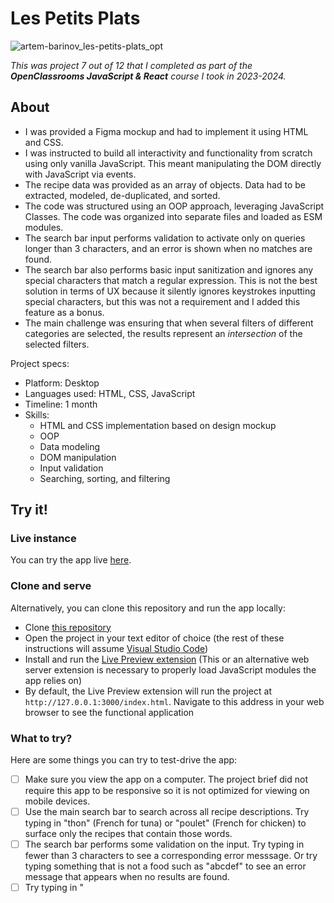 # Les Petits Plats

![artem-barinov_les-petits-plats_opt](https://github.com/user-attachments/assets/a12e41ef-6a35-4beb-9bd1-833bba4c7db0)


*This was project 7 out of 12 that I completed as part of the **OpenClassrooms JavaScript & React** course I took in 2023-2024.*

## About

* I was provided a Figma mockup and had to implement it using HTML and CSS.
* I was instructed to build all interactivity and functionality from scratch using only vanilla JavaScript. This meant manipulating the DOM directly with JavaScript via events.
* The recipe data was provided as an array of objects. Data had to be extracted, modeled, de-duplicated, and sorted.
* The code was structured using an OOP approach, leveraging JavaScript Classes. The code was organized into separate files and loaded as ESM modules.
* The search bar input performs validation to activate only on queries longer than 3 characters, and an error is shown when no matches are found.
* The search bar also performs basic input sanitization and ignores any special characters that match a regular expression. This is not the best solution in terms of UX because it silently ignores keystrokes inputting special characters, but this was not a requirement and I added this feature as a bonus.
* The main challenge was ensuring that when several filters of different categories are selected, the results represent an _intersection_ of the selected filters.

Project specs:
* Platform: Desktop
* Languages used: HTML, CSS, JavaScript
* Timeline: 1 month
* Skills:
  * HTML and CSS implementation based on design mockup
  * OOP
  * Data modeling
  * DOM manipulation
  * Input validation
  * Searching, sorting, and filtering

## Try it!

### Live instance

You can try the app live [here](https://les-petits-plats.artembarinov.com/).

### Clone and serve

Alternatively, you can clone this repository and run the app locally:

* Clone [this repository](https://github.com/sensologica/les-petits-plats)
* Open the project in your text editor of choice (the rest of these instructions will assume [Visual Studio Code](https://code.visualstudio.com/))
* Install and run the [Live Preview extension](https://marketplace.visualstudio.com/items?itemName=ms-vscode.live-server) (This or an alternative web server extension is necessary to properly load JavaScript modules the app relies on)
* By default, the Live Preview extension will run the project at `http://127.0.0.1:3000/index.html`. Navigate to this address in your web browser to see the functional application

### What to try?

Here are some things you can try to test-drive the app:
- [ ] Make sure you view the app on a computer. The project brief did not require this app to be responsive so it is not optimized for viewing on mobile devices.
- [ ] Use the main search bar to search across all recipe descriptions. Try typing in "thon" (French for tuna) or "poulet" (French for chicken) to surface only the recipes that contain those words.
- [ ] The search bar performs some validation on the input. Try typing in fewer than 3 characters to see a corresponding error messsage. Or try typing something that is not a food such as "abcdef" to see an error message that appears when no results are found.
- [ ] Try typing in "<script>". You will see that the angle brackets were ignored as part of input sanitization.
- [ ] Below the main search bar you have 3 types of filters. The options in each filter are searchable. In the "Ingrédients" (ingredients) filter, type in "bana" and click on "Banana" to apply the filter. As you can see, the search is case-insensitive.
- [ ] You can combine filters to get an intersection of the results. In the "Ustensiles" (utensils) filter, choose "couteau" (knife). The results will update to only show those recipes that contain both banana as ingredient and knife as utensil.
- [ ] Remove the applied filters by clicking the "x" icons on the yellow tags under the filter bar. Alternatively, remove selected options from within each filter's options list. The search results will update accordingly.
- [ ] Note that as you search and filter recipes, the number to the right of the filters bar updates to show the number of matches.
